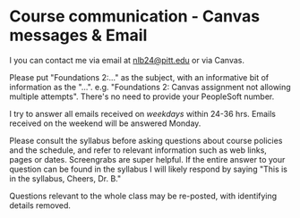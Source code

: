 # Course communication - Canvas messages & Email

I you can contact me via email at nlb24@pitt.edu or via Canvas.

Please put "Foundations 2:..." as the subject, with an informative bit of information as the "...". e.g. "Foundations 2: Canvas assignment not allowing multiple attempts". There's no need to provide your PeopleSoft number.

I try to answer all emails received on _weekdays_ within 24-36 hrs.  Emails received on the weekend will be answered Monday. 

Please consult the syllabus before asking questions about course policies and the schedule, and refer to relevant information such as web links, pages or dates. Screengrabs are super helpful. If the entire answer to your question can be found in the syllabus I will likely respond by saying "This is in the syllabus, Cheers, Dr. B."

Questions relevant to the whole class may be re-posted, with identifying details removed.
